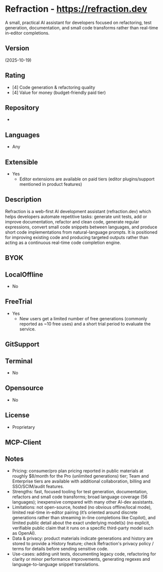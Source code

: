 # Refraction - https://refraction.dev
A small, practical AI assistant for developers focused on refactoring, test generation, documentation, and small code transforms rather than real-time in-editor completions.

## Version
(2025-10-19)

## Rating
- [4] Code generation & refactoring quality
- [4] Value for money (budget-friendly paid tier)

## Repository
- 

## Languages
- Any

## Extensible
- Yes
  - Editor extensions are available on paid tiers (editor plugins/support mentioned in product features)

## Description
Refraction is a web-first AI development assistant (refraction.dev) which helps developers automate repetitive tasks: generate unit tests, add or improve documentation, refactor and clean code, generate regular expressions, convert small code snippets between languages, and produce short code implementations from natural-language prompts. It is positioned for improving existing code and producing targeted outputs rather than acting as a continuous real-time code completion engine.

## BYOK

## LocalOffline
- No

## FreeTrial
- Yes
  - New users get a limited number of free generations (commonly reported as ~10 free uses) and a short trial period to evaluate the service.

## GitSupport

## Terminal
- No

## Opensource
- No

## License
- Proprietary
  
## MCP-Client

## Notes
- Pricing: consumer/pro plan pricing reported in public materials at roughly $8/month for the Pro (unlimited generations) tier; Team and Enterprise tiers are available with additional collaboration, billing and SSO/SCIM/audit features.
- Strengths: fast, focused tooling for test generation, documentation, refactors and small code transforms; broad language coverage (56 languages); inexpensive compared with many other AI-dev assistants.
- Limitations: not open-source, hosted (no obvious offline/local mode), limited real-time in-editor pairing (it’s oriented around discrete generations rather than streaming in-line completions like Copilot), and limited public detail about the exact underlying model(s) (no explicit, verifiable public claim that it runs on a specific third-party model such as OpenAI).
- Data & privacy: product materials indicate generations and history are stored to provide a History feature; check Refraction's privacy policy / terms for details before sending sensitive code.
- Use-cases: adding unit tests, documenting legacy code, refactoring for clarity or minor performance improvements, generating regexes and language-to-language snippet translations.


